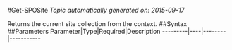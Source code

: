 #Get-SPOSite
*Topic automatically generated on: 2015-09-17*

Returns the current site collection from the context.
##Syntax
##Parameters
Parameter|Type|Required|Description
---------|----|--------|-----------
<!-- Ref: 0AD28DC12C9F0CC582E69C716FAEF15A -->